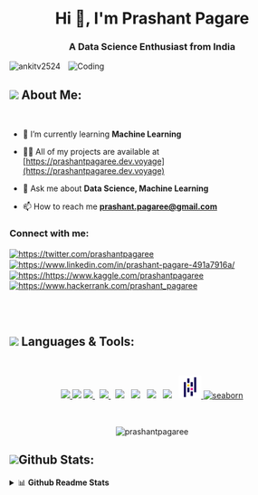 <!-- MASTER PIC -->

<h1 align="center">Hi 👋, I'm Prashant Pagare</h1>
<h3 align="center">A Data Science Enthusiast from India</h3>
<img align = "right" alt = "Coding" width = "400" src = "https://media.giphy.com/media/3oKIPEqDGUULpEU0aQ/giphy.gif">

<p align="left"> <img src="https://komarev.com/ghpvc/?username=ankitv2524&label=Profile%20views&color=0e75b6&style=flat" alt="ankitv2524" /> </p>

<!-- ABOUT ME -->
<!-- INSERTING GIF ON RIGHT HAND SIDE AFTER ABOUT  -->
<h2 dir="auto"><img src="https://camo.githubusercontent.com/63371d36886ee658f5a97401f393e1ab1684b2fd3de674b8f5efc7d410b2a3d0/68747470733a2f2f6d656469612e67697068792e636f6d2f6d656469612f57556c706c634d704f43456d5447427442572f67697068792e676966" width="25" data-animated-image="" ></a> <strong>About Me:</strong></h2>
<br>

- 🌱 I’m currently learning **Machine Learning**

- 👨‍💻 All of my projects are available at [https://prashantpagaree.dev.voyage](https://prashantpagaree.dev.voyage)

- 💬 Ask me about **Data Science, Machine Learning**

- 📫 How to reach me **prashant.pagaree@gmail.com**

<h3 align="left">Connect with me:</h3>
<p align="left">
<a href="https://twitter.com/prashantpagaree" target="blank"><img align="center" src="https://raw.githubusercontent.com/rahuldkjain/github-profile-readme-generator/master/src/images/icons/Social/twitter.svg" alt="https://twitter.com/prashantpagaree" height="30" width="40" /></a>
<a href="https://linkedin.com/in/prashant-pagare-491a7916a/" target="blank"><img align="center" src="https://raw.githubusercontent.com/rahuldkjain/github-profile-readme-generator/master/src/images/icons/Social/linked-in-alt.svg" alt="https://www.linkedin.com/in/prashant-pagare-491a7916a/" height="30" width="40" /></a>
<a href="https://kaggle.com/prashantpagaree" target="blank"><img align="center" src="https://raw.githubusercontent.com/rahuldkjain/github-profile-readme-generator/master/src/images/icons/Social/kaggle.svg" alt="https://https://www.kaggle.com/prashantpagaree" height="30" width="40" /></a>
<a href="https://www.hackerrank.com/prashant_pagaree" target="blank"><img align="center" src="https://raw.githubusercontent.com/rahuldkjain/github-profile-readme-generator/master/src/images/icons/Social/hackerrank.svg" alt="https://www.hackerrank.com/prashant_pagaree" height="30" width="40" /></a>
</p>

<!--Code For Language and Tool-->
<br>
<br>
<h2 dir="auto"><img src="https://camo.githubusercontent.com/b429fd0344f4072885b19923f824d4616893261e9d7cc2afb62f85224caca070/68747470733a2f2f6d656469612e67697068792e636f6d2f6d656469612f6a32704f476547594b65327843434b7766692f67697068792e676966" width="40" data-animated-image="" </a> <strong>Languages &amp; Tools:</strong></h2>
<br>
<!--Code For Inserting Icon Of Languages and Tools-->

<p align="center">  
    <a href="https://www.python.org" target="_blank"> <img src="https://img.icons8.com/color/48/000000/python.png"/> </a> 
    <a href="https://www.tableau.com/" target="_blank"> <img src="https://img.icons8.com/color/48/000000/tableau-software.png"/></a> 
    <a style="padding-right:8px;" href="https://www.mysql.com/" target="_blank"> <img src="https://img.icons8.com/fluent/50/000000/mysql-logo.png"/> </a>
    <a style="padding-right:8px;" href="https://www.microsoft.com/en-in/microsoft-365/excel" target="_blank"><img src="https://img.icons8.com/fluency/48/000000/microsoft-excel-2019.png"/> </a>
    <a style="padding-right:8px;" href="https://www.microsoft.com/en-us/microsoft-365/powerpoint" target="_blank"> <img src="https://img.icons8.com/color/48/000000/microsoft-powerpoint-2019--v1.png"/></a>
    <a style="padding-right:8px;" href="https://www.microsoft.com/en-us/microsoft-365/word" target="_blank"> <img src="https://img.icons8.com/ios-filled/50/000000/ms-word.png"/></a>
    <a style="padding-right:8px;" href="https://www.google.com/sheets/about/" target="_blank"> <img src="https://img.icons8.com/color/48/000000/google-sheets.png"/></a>
    <a style="padding-right:8px;" href="https://www.microsoft.com/en-in/sql-server/sql-server-downloads" target="_blank"> <img src="https://img.icons8.com/color/48/000000/microsoft-sql-server.png"/></a>
    <a href="https://pandas.pydata.org/" target="_blank" rel="noreferrer"> <img src="https://raw.githubusercontent.com/devicons/devicon/2ae2a900d2f041da66e950e4d48052658d850630/icons/pandas/pandas-original.svg" alt="pandas" width="40" height="40"/> </a> 
    <a href="https://seaborn.pydata.org/" target="_blank" rel="noreferrer"> <img src="https://seaborn.pydata.org/_images/logo-mark-lightbg.svg" alt="seaborn" width="40" height="40"/> </a>

</p>
<br>

<!-- <p><img align="left" src="https://github-readme-stats.vercel.app/api/top-langs?username=prashantpagaree&show_icons=true&locale=en&layout=compact" alt="prashantpagaree" /></p>

<p>&nbsp;<img align="center" src="https://github-readme-stats.vercel.app/api?username=prashantpagaree&show_icons=true&locale=en" alt="prashantpagaree" /></p>

<p><img align="center" src="https://github-readme-streak-stats.herokuapp.com/?user=prashantpagaree?" alt="prashantpagaree" /></p> -->

<!-- STREAK CODE -->

  <p align="center"><img align="center" src="https://github-readme-streak-stats.herokuapp.com/?user=prashantpagaree&theme=black-ice&hide_border=true&stroke=0000&background=060A0CD0" alt="prashantpagaree" /></p>


<!-- GITHUB STAT CODE -->

<h2 dir="auto"><img src="https://camo.githubusercontent.com/6324b8a2d7c4e78c6271e5bdb479001f501fe1108cdd4a0563d5b08758feb0c4/68747470733a2f2f6d656469612e67697068792e636f6d2f6d656469612f5a434e36463346416b7773794f47553252532f67697068792e676966" width="60" data-animated-image="" <strong>Github Stats:</strong></h2>

<!-- 1st DROP DOWN -->

<details>
  <summary><g-emoji class="g-emoji" alias="bar_chart" fallback-src="https://github.githubassets.com/images/icons/emoji/unicode/1f4ca.png">📊</g-emoji> <b>Github Readme Stats</b></summary>
 <br>
<!--  <p align="center" dir="auto"><img width="430" align="center" src="https://github-readme-stats.vercel.app/api/top-langs?username=ankitv2524&show_icons=true&locale=en&layout=compact" alt="prashantpagaree" >
 <img align="center" src="https://github-readme-stats.vercel.app/api?username=ankitv2524&show_icons=true&locale=en" alt="prashantpagaree" /></p>
  <b>Note:</b> Top languages is only a metric of the languages my public code consists of and doesn't reflect experience or skill level.
</details> -->
    
<p align="center" dir="auto"><img width="430" align="center" src="https://github-readme-stats.vercel.app/api?username=prashantpagaree&show_icons=true&count_private=true&theme=react&hide_border=true&bg_color=0D1117" alt="prashantpagaree" >
 <img align="center" src="https://github-readme-stats.vercel.app/api/top-langs?username=prashantpagaree&langs_count=8&count_private=true&layout=compact&theme=react&hide_border=true&bg_color=0D1117" alt="prashantpagaree" /></p>
  <b>Note:</b> Top languages is only a metric of the languages my public code consists of and doesn't reflect experience or skill level.
</details>
